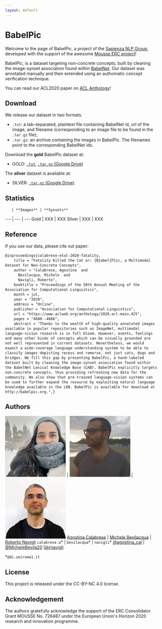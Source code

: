 ```yaml
---
layout: default
---
```

# BabelPic

Welcome to the page of BabelPic, a project of the [Sapienza NLP Group](http://nlp.uniroma1.it), developed with the support of the awesome [Mousse ERC project](http://mousse-project.org/)!

BabelPic, is a dataset targeting non-concrete concepts, built by cleaning the image-synset association found within [BabelNet](https://babelnet.org/).
Our dataset was annotated manually and then extended using an authomatic concept verification technique.

You can read our ACL2020 paper on [ACL Anthology](https://www.aclweb.org/anthology/2020.acl-main.425/)!

## Download

We release our dataset in two formats. 
* `.txt`: a tab-separated, plaintext file containing BabelNet id, url of the image, and filename (corresponding to an image file to be found in the `.tar.gz` file);
* `.tar.gz`: an archive containing the images in BabelPic. The filenames point to the corresponding BabelNet ids.

Download the **gold** BabelPic dataset at:
* GOLD: [`.txt`](), [`.tar.gz` (Google Drive)]()

The **silver** dataset is available at:
* SILVER: [`.tar.gz` (Google Drive)]()

## Statistics

       | **Images** | **Synsets**
---    | ---        | ---
Gold   | XXX        | XXX
Silver | XXX        | XXX

## Reference
If you use our data, please cite out paper:

```
@inproceedings{calabrese-etal-2020-fatality,
    title = "Fatality Killed the Cat or: {B}abel{P}ic, a Multimodal Dataset for Non-Concrete Concepts",
    author = "Calabrese, Agostina  and
      Bevilacqua, Michele  and
      Navigli, Roberto",
    booktitle = "Proceedings of the 58th Annual Meeting of the Association for Computational Linguistics",
    month = jul,
    year = "2020",
    address = "Online",
    publisher = "Association for Computational Linguistics",
    url = "https://www.aclweb.org/anthology/2020.acl-main.425",
    pages = "4680--4686",
    abstract = "Thanks to the wealth of high-quality annotated images available in popular repositories such as ImageNet, multimodal language-vision research is in full bloom. However, events, feelings and many other kinds of concepts which can be visually grounded are not well represented in current datasets. Nevertheless, we would expect a wide-coverage language understanding system to be able to classify images depicting recess and remorse, not just cats, dogs and bridges. We fill this gap by presenting BabelPic, a hand-labeled dataset built by cleaning the image-synset association found within the BabelNet Lexical Knowledge Base (LKB). BabelPic explicitly targets non-concrete concepts, thus providing refreshing new data for the community. We also show that pre-trained language-vision systems can be used to further expand the resource by exploiting natural language knowledge available in the LKB. BabelPic is available for download at http://babelpic.org.",}
```

## Authors
             
<img src="imgs/calabrese.jpg" width="200"> |  <img src="imgs/bevilacqua.jpg" width="200"> | <img src="imgs/navigli.jpg" width="200"> 
[Agostina Calabrese](https://ago3.github.io) | [Michele Bevilacqua](https://mbevila.github.io) | [Roberto Navigli](http://wwwusers.di.uniroma1.it/~navigli/)
`calabrese.a`* | `bevilacqua`* | `navigli`*
[@agostina_cal](https://twitter.com/agostina_cal) | [@MicheleBevila20](https://twitter.com/MicheleBevila20) |[@rnavigli](https://twitter.com/rnavigli) 

*`@di.uniroma1.it`

## License
This project is released under the CC-BY-NC 4.0 license.

## Acknowledgement
The authors gratefully acknowledge the support of the ERC Consolidator Grant MOUSSE No. 726487 under the European Union's Horizon 2020 research and innovation programme.

